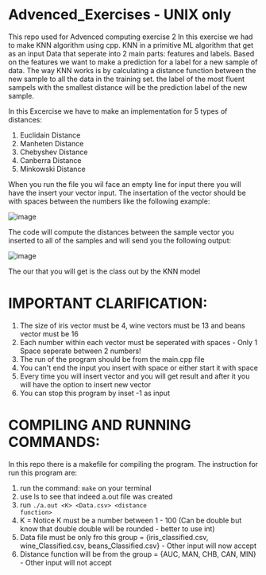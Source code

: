 
# Advenced_Exercises - UNIX only
This repo used for Advenced computing exercise 2
In this exercise we had to make KNN algorithm using cpp. KNN in a primitive ML algorithm that get as an input Data that seperate into 2 main parts: features and labels. Based on the features we want to make a prediction for a label for a new sample of data. The way KNN works is by calculating a distance function between the new sample to all the data in the training set. the label of the most fluent sampels with the smallest distance will be the prediction label of the new sample.

In this Excercise we have to make an implementation for 5 types of distances:
1. Euclidain Distance
2. Manheten Distance
3. Chebyshev Distance
4. Canberra Distance
5. Minkowski Distance

When you run the file you wil face an empty line for input there you will have the insert your vector input.
The insertation of the vector should be with spaces between the numbers like the following example:

![image](https://user-images.githubusercontent.com/91119719/207488828-9018edc3-73cb-4c85-8d2c-ea6d09c88ec0.png)

The code will compute the distances between the sample vector you inserted to all of the samples and will send you the following output:

![image](https://user-images.githubusercontent.com/91119719/207488348-f6a7379b-ee1b-4693-afdf-2311f77abe59.png)

The our that you will get is the class out by the KNN model

# IMPORTANT CLARIFICATION:
1. The size of iris vector must be 4, wine vectors must be 13 and beans vector must be 16
2. Each number within each vector must be seperated with spaces - Only 1 Space seperate between 2 numbers!
3. The run of the program should be from the main.cpp file
4. You can't end the input you insert with space or either start it with space
5. Every time you will insert vector and you will get result and after it you will have the option to insert new vector
6. You can stop this program by inset -1 as input


# COMPILING AND RUNNING COMMANDS:
In this repo there is a makefile for compiling the program. The instruction for run this program are:
1. run the command: <code>make</code> on your terminal
2. use ls to see that indeed a.out file was created
3. run <code>./a.out \<K> \<Data.csv> \<distance function> </code>
4. K = Notice K must be a number between 1 - 100 (Can be double but know that double double will be rounded - better to use int)
5. Data file must be only fro this group = {iris_classified.csv, wine_Classified.csv, beans_Classified.csv} - Other input will now accept
6. Distance function will be from the group = {AUC, MAN, CHB, CAN, MIN} - Other input will not accept
